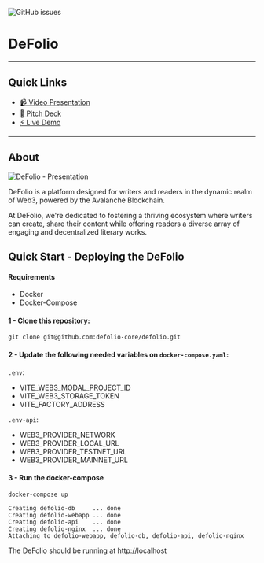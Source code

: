 ![GitHub issues](https://img.shields.io/github/issues/defolio-core/defolio)

# DeFolio

--------

## Quick Links
- [📹 Video Presentation](https://youtu.be/1A8dQlhts4Q)
- [📕 Pitch Deck](https://github.com/defolio-core/defolio/files/13630618/DeFolio.-.Pitch.Deck.pdf)
- [⚡️ Live Demo](https://defolio.xyz)

--------

## About
![DeFolio - Presentation](https://github.com/defolio-core/defolio/assets/101031495/6614ea1c-bfa9-4362-aecd-bd6e26aabce3)

DeFolio is a platform designed for writers and readers in the dynamic realm of Web3, powered by the Avalanche Blockchain.

At DeFolio, we're dedicated to fostering a thriving ecosystem where writers can create, share their content while offering readers a diverse array of engaging and decentralized literary works.

## Quick Start - Deploying the DeFolio

#### Requirements

- Docker
- Docker-Compose

#### 1 - Clone this repository:

```
git clone git@github.com:defolio-core/defolio.git
```

#### 2 - Update the following needed variables on `docker-compose.yaml`:


`.env`:

- VITE_WEB3_MODAL_PROJECT_ID
- VITE_WEB3_STORAGE_TOKEN 
- VITE_FACTORY_ADDRESS

`.env-api`:
- WEB3_PROVIDER_NETWORK
- WEB3_PROVIDER_LOCAL_URL
- WEB3_PROVIDER_TESTNET_URL
- WEB3_PROVIDER_MAINNET_URL


#### 3 - Run the docker-compose

```
docker-compose up

Creating defolio-db     ... done
Creating defolio-webapp ... done
Creating defolio-api    ... done
Creating defolio-nginx  ... done
Attaching to defolio-webapp, defolio-db, defolio-api, defolio-nginx
```

The DeFolio should be running at http://localhost
